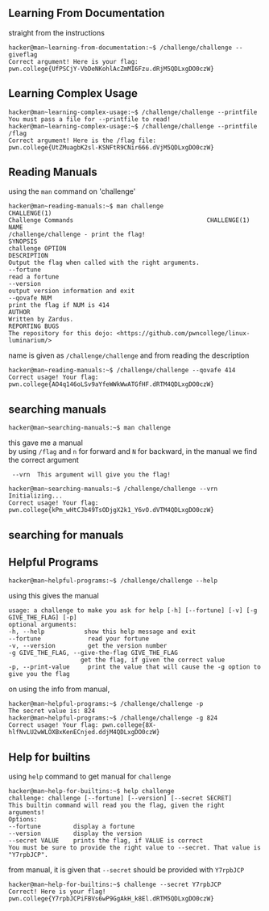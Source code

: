 ## Learning From Documentation
straight from the instructions
```
hacker@man~learning-from-documentation:~$ /challenge/challenge --giveflag
Correct argument! Here is your flag:
pwn.college{UfPSCjY-VbDeNKohlAcZmMI6Fzu.dRjM5QDLxgDO0czW}
```

## Learning Complex Usage
```
hacker@man~learning-complex-usage:~$ /challenge/challenge --printfile
You must pass a file for --printfile to read! 
hacker@man~learning-complex-usage:~$ /challenge/challenge --printfile /flag
Correct argument! Here is the /flag file:
pwn.college{UtZMuagbK2sl-KSNFtR9CNir666.dVjM5QDLxgDO0czW}
```

## Reading Manuals
using the `man` command on 'challenge'
```
hacker@man~reading-manuals:~$ man challenge
CHALLENGE(1)
Challenge Commands                                     CHALLENGE(1)
NAME
/challenge/challenge - print the flag!
SYNOPSIS
challenge OPTION
DESCRIPTION
Output the flag when called with the right arguments.
--fortune
read a fortune
--version
output version information and exit
--qovafe NUM
print the flag if NUM is 414
AUTHOR
Written by Zardus.
REPORTING BUGS
The repository for this dojo: <https://github.com/pwncollege/linux-luminarium/>  
```
 name is given as `/challenge/challenge` and from reading the description
```
hacker@man~reading-manuals:~$ /challenge/challenge --qovafe 414
Correct usage! Your flag: pwn.college{AO4q146oLSv9aYfeWWkWwATGfHF.dRTM4QDLxgDO0czW}
```
## searching manuals
```
hacker@man~searching-manuals:~$ man challenge
```
this gave me a manual <br>
by using `/flag` and `n` for forward and `N` for backward, in the manual we find the correct argument 
```
 --vrn  This argument will give you the flag!
```
```
hacker@man~searching-manuals:~$ /challenge/challenge --vrn
Initializing...
Correct usage! Your flag: pwn.college{kPm_wHtCJb49TsODjgX2k1_Y6vO.dVTM4QDLxgDO0czW}
```

## searching for manuals

## Helpful Programs
```
hacker@man~helpful-programs:~$ /challenge/challenge --help
```
using this gives the manual
```
usage: a challenge to make you ask for help [-h] [--fortune] [-v] [-g GIVE_THE_FLAG] [-p]
optional arguments:
-h, --help           show this help message and exit
--fortune             read your fortune
-v, --version         get the version number
-g GIVE_THE_FLAG, --give-the-flag GIVE_THE_FLAG
                    get the flag, if given the correct value
-p, --print-value     print the value that will cause the -g option to give you the flag
```
on using the info from manual,
```
hacker@man~helpful-programs:~$ /challenge/challenge -p
The secret value is: 824
hacker@man~helpful-programs:~$ /challenge/challenge -g 824
Correct usage! Your flag: pwn.college{8X-hlfNvLU2wWLOXBxKenECnjed.ddjM4QDLxgDO0czW}
```

## Help for builtins
using `help` command to get manual for `challenge`
```
hacker@man~help-for-builtins:~$ help challenge
challenge: challenge [--fortune] [--version] [--secret SECRET]
This builtin command will read you the flag, given the right arguments!
Options:
--fortune         display a fortune
--version         display the version
--secret VALUE    prints the flag, if VALUE is correct
You must be sure to provide the right value to --secret. That value is "Y7rpbJCP".
```
from manual, it is given that `--secret` should be provided with `Y7rpbJCP`
```
hacker@man~help-for-builtins:~$ challenge --secret Y7rpbJCP
Correct! Here is your flag!
pwn.college{Y7rpbJCPiFBVs6wP9GgAkH_k8El.dRTM5QDLxgDO0czW}
```



